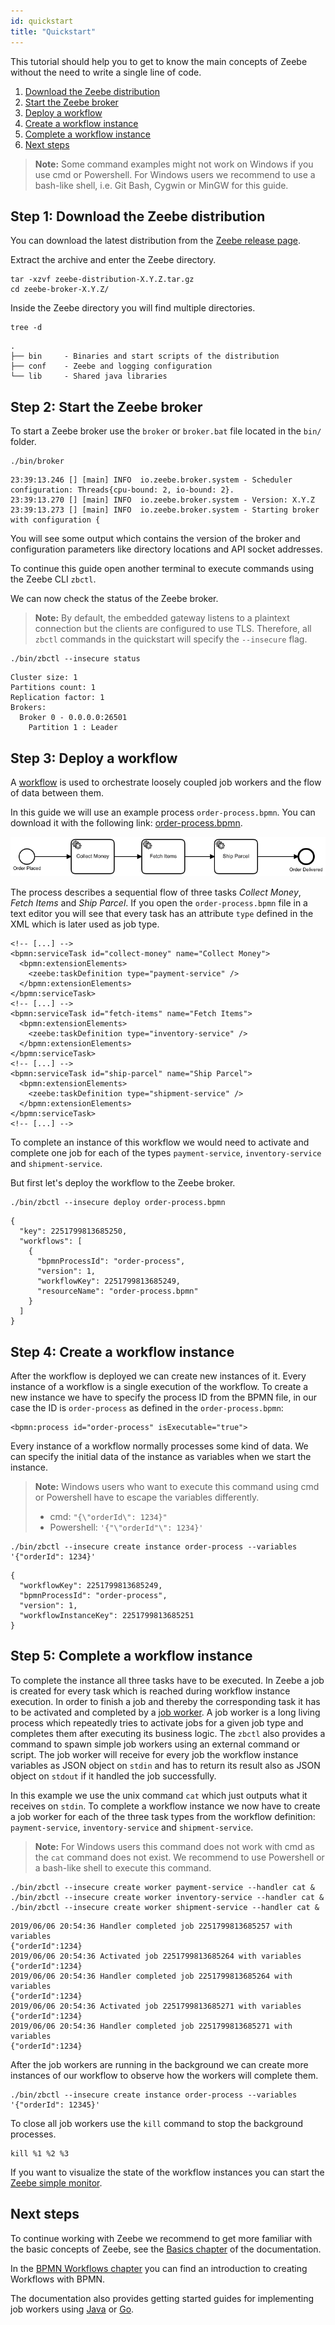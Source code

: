 ```yaml
---
id: quickstart
title: "Quickstart"
---
```


This tutorial should help you to get to know the main concepts of Zeebe without
the need to write a single line of code.

1. [Download the Zeebe distribution](#step-1-download-the-zeebe-distribution)
1. [Start the Zeebe broker](#step-2-start-the-zeebe-broker)
1. [Deploy a workflow](#step-3-deploy-a-workflow)
1. [Create a workflow instance](#step-4-create-a-workflow-instance)
1. [Complete a workflow instance](#step-5-complete-a-workflow-instance)
1. [Next steps](#next-steps)

> **Note:** Some command examples might not work on Windows if you use cmd or
> Powershell. For Windows users we recommend to use a bash-like shell, i.e. Git
> Bash, Cygwin or MinGW for this guide.

## Step 1: Download the Zeebe distribution

You can download the latest distribution from the [Zeebe release page](https://github.com/zeebe-io/zeebe/releases).

Extract the archive and enter the Zeebe directory.

```
tar -xzvf zeebe-distribution-X.Y.Z.tar.gz
cd zeebe-broker-X.Y.Z/
```

Inside the Zeebe directory you will find multiple directories.

```
tree -d
```
```
.
├── bin     - Binaries and start scripts of the distribution
├── conf    - Zeebe and logging configuration
└── lib     - Shared java libraries
```

## Step 2: Start the Zeebe broker

To start a Zeebe broker use the `broker` or `broker.bat` file located in the
`bin/` folder.

```
./bin/broker
```
```
23:39:13.246 [] [main] INFO  io.zeebe.broker.system - Scheduler configuration: Threads{cpu-bound: 2, io-bound: 2}.
23:39:13.270 [] [main] INFO  io.zeebe.broker.system - Version: X.Y.Z
23:39:13.273 [] [main] INFO  io.zeebe.broker.system - Starting broker with configuration {
```

You will see some output which contains the version of the broker and
configuration parameters like directory locations and API socket addresses.

To continue this guide open another terminal to execute commands using the
Zeebe CLI `zbctl`.

We can now check the status of the Zeebe broker.
> **Note:** By default, the embedded gateway listens to a plaintext connection but the clients are configured to use TLS. Therefore, all `zbctl` commands in the quickstart will specify the `--insecure` flag.

```
./bin/zbctl --insecure status
```
```
Cluster size: 1
Partitions count: 1
Replication factor: 1
Brokers:
  Broker 0 - 0.0.0.0:26501
    Partition 1 : Leader
```

## Step 3: Deploy a workflow

A [workflow](../basics/workflows.md) is used to orchestrate loosely coupled job
workers and the flow of data between them.

In this guide we will use an example process `order-process.bpmn`. You can
download it with the following link:
[order-process.bpmn](assets/order-process.bpmn).

![order-process](assets/order-process.png)

The process describes a sequential flow of three tasks *Collect Money*, *Fetch
Items* and *Ship Parcel*. If you open the `order-process.bpmn` file in a text
editor you will see that every task has an attribute `type` defined in the XML
which is later used as job type.

```
<!-- [...] -->
<bpmn:serviceTask id="collect-money" name="Collect Money">
  <bpmn:extensionElements>
    <zeebe:taskDefinition type="payment-service" />
  </bpmn:extensionElements>
</bpmn:serviceTask>
<!-- [...] -->
<bpmn:serviceTask id="fetch-items" name="Fetch Items">
  <bpmn:extensionElements>
    <zeebe:taskDefinition type="inventory-service" />
  </bpmn:extensionElements>
</bpmn:serviceTask>
<!-- [...] -->
<bpmn:serviceTask id="ship-parcel" name="Ship Parcel">
  <bpmn:extensionElements>
    <zeebe:taskDefinition type="shipment-service" />
  </bpmn:extensionElements>
</bpmn:serviceTask>
<!-- [...] -->
```

To complete an instance of this workflow we would need to activate and complete one job for each of
the types `payment-service`, `inventory-service` and `shipment-service`.

But first let's deploy the workflow to the Zeebe broker.

```
./bin/zbctl --insecure deploy order-process.bpmn
```
```
{
  "key": 2251799813685250,
  "workflows": [
    {
      "bpmnProcessId": "order-process",
      "version": 1,
      "workflowKey": 2251799813685249,
      "resourceName": "order-process.bpmn"
    }
  ]
}
```

## Step 4: Create a workflow instance

After the workflow is deployed we can create new instances of it. Every
instance of a workflow is a single execution of the workflow. To create a new
instance we have to specify the process ID from the BPMN file, in
our case the ID is `order-process` as defined in the `order-process.bpmn`:

```
<bpmn:process id="order-process" isExecutable="true">
```

Every instance of a workflow normally processes some kind of data. We can
specify the initial data of the instance as variables when we start the instance.

> **Note:** Windows users who want to execute this command using cmd or Powershell
> have to escape the variables differently.
> - cmd: `"{\"orderId\": 1234}"`
> - Powershell: `'{"\"orderId"\": 1234}'`

```
./bin/zbctl --insecure create instance order-process --variables '{"orderId": 1234}'
```
```
{
  "workflowKey": 2251799813685249,
  "bpmnProcessId": "order-process",
  "version": 1,
  "workflowInstanceKey": 2251799813685251
}
```

## Step 5: Complete a workflow instance

To complete the instance all three tasks have to be executed. In Zeebe a job is
created for every task which is reached during workflow instance execution. In
order to finish a job and thereby the corresponding task it has to be activated
and completed by a [job worker](../basics/job-workers.md). A job worker is a
long living process which repeatedly tries to activate jobs for a given job
type and completes them after executing its business logic. The `zbctl` also
provides a command to spawn simple job workers using an external command or
script. The job worker will receive for every job the workflow instance variables as JSON object on
`stdin` and has to return its result also as JSON object on `stdout` if it
handled the job successfully.

In this example we use the unix command `cat` which just outputs what it receives
on `stdin`. To complete a workflow instance we now have to create a job worker for
each of the three task types from the workflow definition: `payment-service`,
`inventory-service` and `shipment-service`.

> **Note:** For Windows users this command does not work with cmd as the `cat`
> command does not exist. We recommend to use Powershell or a bash-like shell
> to execute this command.

```
./bin/zbctl --insecure create worker payment-service --handler cat &
./bin/zbctl --insecure create worker inventory-service --handler cat &
./bin/zbctl --insecure create worker shipment-service --handler cat &
```
```
2019/06/06 20:54:36 Handler completed job 2251799813685257 with variables
{"orderId":1234}
2019/06/06 20:54:36 Activated job 2251799813685264 with variables
{"orderId":1234}
2019/06/06 20:54:36 Handler completed job 2251799813685264 with variables
{"orderId":1234}
2019/06/06 20:54:36 Activated job 2251799813685271 with variables
{"orderId":1234}
2019/06/06 20:54:36 Handler completed job 2251799813685271 with variables
{"orderId":1234}
```

After the job workers are running in the background we can create more instances
of our workflow to observe how the workers will complete them.

```
./bin/zbctl --insecure create instance order-process --variables '{"orderId": 12345}'
```

To close all job workers use the `kill` command to stop the background processes.

```
kill %1 %2 %3
```

If you want to visualize the state of the workflow instances you can start the
[Zeebe simple monitor](https://github.com/zeebe-io/zeebe-simple-monitor).

## Next steps

To continue working with Zeebe we recommend to get more familiar with the basic
concepts of Zeebe, see the [Basics chapter](../basics/index.md) of the
documentation.

In the [BPMN Workflows chapter](../bpmn-workflows/index.md) you can find an
introduction to creating Workflows with BPMN.

The documentation also provides getting started guides for implementing job
workers using [Java](../clients/java-client/index.md) or [Go](../clients/go-client/index.md).
